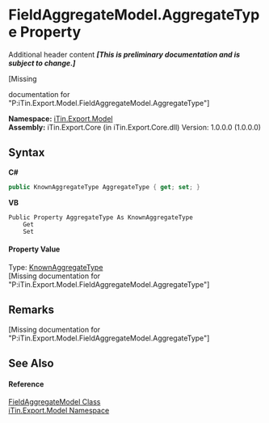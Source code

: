 # FieldAggregateModel.AggregateType Property 
Additional header content _**\[This is preliminary documentation and is subject to change.\]**_

\[Missing <summary> documentation for "P:iTin.Export.Model.FieldAggregateModel.AggregateType"\]

**Namespace:**&nbsp;<a href="ef57ffcc-e95e-b212-5a46-9aa6f5a3511f">iTin.Export.Model</a><br />**Assembly:**&nbsp;iTin.Export.Core (in iTin.Export.Core.dll) Version: 1.0.0.0 (1.0.0.0)

## Syntax

**C#**<br />
``` C#
public KnownAggregateType AggregateType { get; set; }
```

**VB**<br />
``` VB
Public Property AggregateType As KnownAggregateType
	Get
	Set
```


#### Property Value
Type: <a href="f9596511-0892-ab32-6e81-5ba31efc6e4a">KnownAggregateType</a><br />\[Missing <value> documentation for "P:iTin.Export.Model.FieldAggregateModel.AggregateType"\]

## Remarks
\[Missing <remarks> documentation for "P:iTin.Export.Model.FieldAggregateModel.AggregateType"\]

## See Also


#### Reference
<a href="afa9b137-c521-7755-b96e-fedcd508a100">FieldAggregateModel Class</a><br /><a href="ef57ffcc-e95e-b212-5a46-9aa6f5a3511f">iTin.Export.Model Namespace</a><br />
